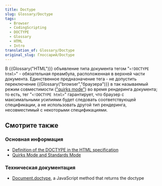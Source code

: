```yaml
---
title: Doctype
slug: Glossary/Doctype
tags:
  - Browser
  - CodingScripting
  - DOCTYPE
  - Glossary
  - HTML
  - Intro
translation_of: Glossary/Doctype
original_slug: Глоссарий/Doctype
---
```


В {{Glossary("HTML")}} объявление типа документа тегом "`<!DOCTYPE html>`" - обязательная преамбула, расположенная в верхней части документа. Единственное предназначение тега - не допустить переключение {{Glossary("browser","браузера")}} в так называемый режим совместимости (["quirks mode"](/ru/docs/Quirks_Mode_and_Standards_Mode)) во время рендеринга документа; то есть, тег "`<!DOCTYPE html>`" гарантирует, что браузер с максимальными усилиями будет следовать соответствующей спецификации, а не использовать другой тип рендеринга, несовместимый с некоторыми спецификациями.

## Смотрите также

### Основная информация

- [Definition of the DOCTYPE in the HTML specification](https://html.spec.whatwg.org/multipage/syntax.html#the-doctype)
- [Quirks Mode and Standards Mode](/ru/docs/Quirks_Mode_and_Standards_Mode)

### Техническая документация

- [Document.doctype](/ru/docs/Web/API/Document/doctype), a JavaScript method that returns the doctype
